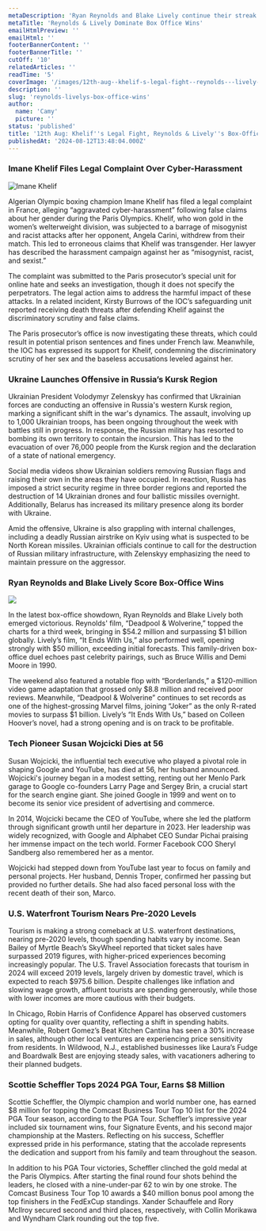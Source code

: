 ```yaml
---
metaDescription: 'Ryan Reynolds and Blake Lively continue their streak of box office triumphs. Explore their latest achievements.'
metaTitle: 'Reynolds & Lively Dominate Box Office Wins'
emailHtmlPreview: ''
emailHtml: ''
footerBannerContent: ''
footerBannerTitle: ''
cutOff: '10'
relatedArticles: ''
readTime: '5'
coverImage: '/images/12th-aug--khelif-s-legal-fight--reynolds---lively-s-box-office-wins-b-I0ND.webp'
description: ''
slug: 'reynolds-livelys-box-office-wins'
author:
  name: 'Camy'
  picture: ''
status: 'published'
title: '12th Aug: Khelif''s Legal Fight, Reynolds & Lively''s Box-Office Wins'
publishedAt: '2024-08-12T13:48:04.000Z'
---
```


### Imane Khelif Files Legal Complaint Over Cyber-Harassment

![Imane Khelif](/images/12th-aug--khelifs-legal-fight--reynolds---livelys-box-office-wins-g3NT.webp)

Algerian Olympic boxing champion Imane Khelif has filed a legal complaint in France, alleging “aggravated cyber-harassment” following false claims about her gender during the Paris Olympics. Khelif, who won gold in the women’s welterweight division, was subjected to a barrage of misogynist and racist attacks after her opponent, Angela Carini, withdrew from their match. This led to erroneous claims that Khelif was transgender. Her lawyer has described the harassment campaign against her as “misogynist, racist, and sexist.”

The complaint was submitted to the Paris prosecutor’s special unit for online hate and seeks an investigation, though it does not specify the perpetrators. The legal action aims to address the harmful impact of these attacks. In a related incident, Kirsty Burrows of the IOC’s safeguarding unit reported receiving death threats after defending Khelif against the discriminatory scrutiny and false claims.

The Paris prosecutor’s office is now investigating these threats, which could result in potential prison sentences and fines under French law. Meanwhile, the IOC has expressed its support for Khelif, condemning the discriminatory scrutiny of her sex and the baseless accusations leveled against her.

### Ukraine Launches Offensive in Russia’s Kursk Region

Ukrainian President Volodymyr Zelenskyy has confirmed that Ukrainian forces are conducting an offensive in Russia's western Kursk region, marking a significant shift in the war's dynamics. The assault, involving up to 1,000 Ukrainian troops, has been ongoing throughout the week with battles still in progress. In response, the Russian military has resorted to bombing its own territory to contain the incursion. This has led to the evacuation of over 76,000 people from the Kursk region and the declaration of a state of national emergency.

Social media videos show Ukrainian soldiers removing Russian flags and raising their own in the areas they have occupied. In reaction, Russia has imposed a strict security regime in three border regions and reported the destruction of 14 Ukrainian drones and four ballistic missiles overnight. Additionally, Belarus has increased its military presence along its border with Ukraine.

Amid the offensive, Ukraine is also grappling with internal challenges, including a deadly Russian airstrike on Kyiv using what is suspected to be North Korean missiles. Ukrainian officials continue to call for the destruction of Russian military infrastructure, with Zelenskyy emphasizing the need to maintain pressure on the aggressor.

### Ryan Reynolds and Blake Lively Score Box-Office Wins

![](/images/12th-aug--khelif-s-legal-fight--reynolds---lively-s-box-office-wins-b-E0Mj.webp)

In the latest box-office showdown, Ryan Reynolds and Blake Lively both emerged victorious. Reynolds' film, “Deadpool & Wolverine,” topped the charts for a third week, bringing in $54.2 million and surpassing $1 billion globally. Lively’s film, “It Ends With Us,” also performed well, opening strongly with $50 million, exceeding initial forecasts. This family-driven box-office duel echoes past celebrity pairings, such as Bruce Willis and Demi Moore in 1990.

The weekend also featured a notable flop with “Borderlands,” a $120-million video game adaptation that grossed only $8.8 million and received poor reviews. Meanwhile, “Deadpool & Wolverine” continues to set records as one of the highest-grossing Marvel films, joining “Joker” as the only R-rated movies to surpass $1 billion. Lively’s “It Ends With Us,” based on Colleen Hoover’s novel, had a strong opening and is on track to be profitable.

### Tech Pioneer Susan Wojcicki Dies at 56

Susan Wojcicki, the influential tech executive who played a pivotal role in shaping Google and YouTube, has died at 56, her husband announced. Wojcicki's journey began in a modest setting, renting out her Menlo Park garage to Google co-founders Larry Page and Sergey Brin, a crucial start for the search engine giant. She joined Google in 1999 and went on to become its senior vice president of advertising and commerce.

In 2014, Wojcicki became the CEO of YouTube, where she led the platform through significant growth until her departure in 2023. Her leadership was widely recognized, with Google and Alphabet CEO Sundar Pichai praising her immense impact on the tech world. Former Facebook COO Sheryl Sandberg also remembered her as a mentor.

Wojcicki had stepped down from YouTube last year to focus on family and personal projects. Her husband, Dennis Troper, confirmed her passing but provided no further details. She had also faced personal loss with the recent death of their son, Marco.

### U.S. Waterfront Tourism Nears Pre-2020 Levels

Tourism is making a strong comeback at U.S. waterfront destinations, nearing pre-2020 levels, though spending habits vary by income. Sean Bailey of Myrtle Beach’s SkyWheel reported that ticket sales have surpassed 2019 figures, with higher-priced experiences becoming increasingly popular. The U.S. Travel Association forecasts that tourism in 2024 will exceed 2019 levels, largely driven by domestic travel, which is expected to reach $975.6 billion. Despite challenges like inflation and slowing wage growth, affluent tourists are spending generously, while those with lower incomes are more cautious with their budgets.

In Chicago, Robin Harris of Confidence Apparel has observed customers opting for quality over quantity, reflecting a shift in spending habits. Meanwhile, Robert Gomez’s Beat Kitchen Cantina has seen a 30% increase in sales, although other local ventures are experiencing price sensitivity from residents. In Wildwood, N.J., established businesses like Laura’s Fudge and Boardwalk Best are enjoying steady sales, with vacationers adhering to their planned budgets.

### Scottie Scheffler Tops 2024 PGA Tour, Earns $8 Million

Scottie Scheffler, the Olympic champion and world number one, has earned $8 million for topping the Comcast Business Tour Top 10 list for the 2024 PGA Tour season, according to the PGA Tour. Scheffler’s impressive year included six tournament wins, four Signature Events, and his second major championship at the Masters. Reflecting on his success, Scheffler expressed pride in his performance, stating that the accolade represents the dedication and support from his family and team throughout the season.

In addition to his PGA Tour victories, Scheffler clinched the gold medal at the Paris Olympics. After starting the final round four shots behind the leaders, he closed with a nine-under-par 62 to win by one stroke. The Comcast Business Tour Top 10 awards a $40 million bonus pool among the top finishers in the FedExCup standings. Xander Schauffele and Rory McIlroy secured second and third places, respectively, with Collin Morikawa and Wyndham Clark rounding out the top five.